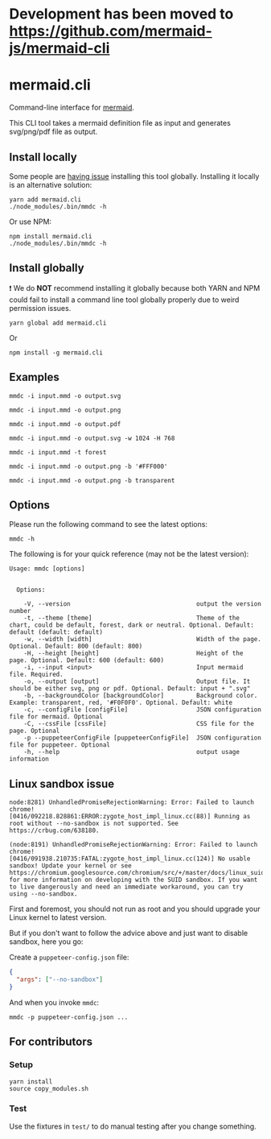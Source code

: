 # Development has been moved to https://github.com/mermaid-js/mermaid-cli

# mermaid.cli

Command-line interface for [mermaid](https://mermaidjs.github.io/).

This CLI tool takes a mermaid definition file as input and generates svg/png/pdf file as output.


## Install locally

Some people are [having issue](https://github.com/mermaidjs/mermaid.cli/issues/15) installing this tool globally. Installing it locally is an alternative solution:

```
yarn add mermaid.cli
./node_modules/.bin/mmdc -h
```

Or use NPM:

```
npm install mermaid.cli
./node_modules/.bin/mmdc -h
```


## Install globally

❗️ We do **NOT** recommend installing it globally because both YARN and NPM could fail to install a command line tool globally properly due to weird permission issues.

```
yarn global add mermaid.cli
```

 Or

```
npm install -g mermaid.cli
```


## Examples

```
mmdc -i input.mmd -o output.svg
```

```
mmdc -i input.mmd -o output.png
```

```
mmdc -i input.mmd -o output.pdf
```

```
mmdc -i input.mmd -o output.svg -w 1024 -H 768
```

```
mmdc -i input.mmd -t forest
```

```
mmdc -i input.mmd -o output.png -b '#FFF000'
```

```
mmdc -i input.mmd -o output.png -b transparent
```


## Options

Please run the following command to see the latest options:

```
mmdc -h
```

The following is for your quick reference (may not be the latest version):

```
Usage: mmdc [options]


  Options:

    -V, --version                                   output the version number
    -t, --theme [theme]                             Theme of the chart, could be default, forest, dark or neutral. Optional. Default: default (default: default)
    -w, --width [width]                             Width of the page. Optional. Default: 800 (default: 800)
    -H, --height [height]                           Height of the page. Optional. Default: 600 (default: 600)
    -i, --input <input>                             Input mermaid file. Required.
    -o, --output [output]                           Output file. It should be either svg, png or pdf. Optional. Default: input + ".svg"
    -b, --backgroundColor [backgroundColor]         Background color. Example: transparent, red, '#F0F0F0'. Optional. Default: white
    -c, --configFile [configFile]                   JSON configuration file for mermaid. Optional
    -C, --cssFile [cssFile]                         CSS file for the page. Optional
    -p --puppeteerConfigFile [puppeteerConfigFile]  JSON configuration file for puppeteer. Optional
    -h, --help                                      output usage information
```


## Linux sandbox issue

```
node:8281) UnhandledPromiseRejectionWarning: Error: Failed to launch chrome!
[0416/092218.828861:ERROR:zygote_host_impl_linux.cc(88)] Running as root without --no-sandbox is not supported. See https://crbug.com/638180.
```

```
(node:8191) UnhandledPromiseRejectionWarning: Error: Failed to launch chrome!
[0416/091938.210735:FATAL:zygote_host_impl_linux.cc(124)] No usable sandbox! Update your kernel or see https://chromium.googlesource.com/chromium/src/+/master/docs/linux_suid_sandbox_development.md for more information on developing with the SUID sandbox. If you want to live dangerously and need an immediate workaround, you can try using --no-sandbox.
```

First and foremost, you should not run as root and you should upgrade your Linux kernel to latest version.

But if you don't want to follow the advice above and just want to disable sandbox, here you go:

Create a `puppeteer-config.json` file:

```json
{
  "args": ["--no-sandbox"]
}
```

And when you invoke `mmdc`:

```
mmdc -p puppeteer-config.json ...
```


## For contributors

### Setup

    yarn install
    source copy_modules.sh


### Test

Use the fixtures in `test/` to do manual testing after you change something.
